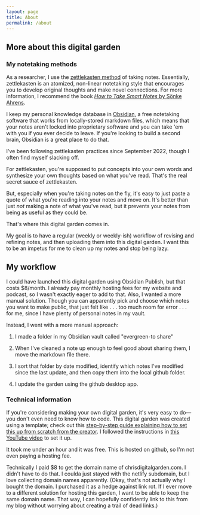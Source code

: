```yaml
---
layout: page
title: About
permalink: /about
---
```




## More about this digital garden

### My notetaking methods
As a researcher, I use the [zettlekasten method](https://en.wikipedia.org/wiki/Zettelkasten) of taking notes. Essentially, zettlekasten is an atomized, non-linear notetaking style that encourages you to develop original thoughts and make novel connections. For more information, I recommend the book [*How to Take Smart Notes* by Sönke Ahrens](https://www.soenkeahrens.de/en/takesmartnotes).

I keep my personal knowledge database in [Obsidian](https://obsidian.md), a free notetaking software that works from locally-stored markdown files, which means that your notes aren't locked into proprietary software and you can take 'em with you if you ever decide to leave. If you're looking to build a second brain, Obsidian is a great place to do that.

I've been following zettlekasten practices since September 2022, though I often find myself slacking off. 

For zettlekasten, you're supposed to put concepts into your own words and synthesize your own thoughts based on what you've read. That's the real secret sauce of zettlekasten.

But, especially when you're taking notes on the fly, it's easy to just paste a quote of what you're reading into your notes and move on. It's better than just *not* making a note of what you've read, but it prevents your notes from being as useful as they could be.

That's where this digital garden comes in. 

My goal is to have a regular (weekly or weekly-ish) workflow of revising and refining notes, and then uploading them into this digital garden. I want this to be an impetus for me to clean up my notes and stop being lazy.

## My workflow
I could have launched this digital garden using Obsidian Publish, but that costs $8/month. I already pay monthly hosting fees for my website and podcast, so I wasn't exactly eager to add to that. Also, I wanted a more manual solution. Though you can apparently pick and choose which notes you want to make public, that just felt like . . . too much room for error . . . for me, since I have plenty of personal notes in my vault.

Instead, I went with a more manual approach:

1) I made a folder in my Obsidian vault called "evergreen-to share"

2) When I've cleaned a note up enough to feel good about sharing them, I move the markdown file there.

3) I sort that folder by date modified, identify which notes I've modified since the last update, and then copy them into the local github folder.

4) I update the garden using the github desktop app.

### Technical information
If you're considering making your own digital garden, it's very easy to do—you don't even need to know how to code. This digital garden was created using a template; check out this [step-by-step guide explaining how to set this up from scratch from the creator](https://maximevaillancourt.com/blog/setting-up-your-own-digital-garden-with-jekyll). I followed the instructions in [this YouTube video](https://www.youtube.com/watch?v=kg-9n_A4Tf0) to set it up. 

It took me under an hour and it was free. This is hosted on github, so I'm not even paying a hosting fee. 

Technically I paid $8 to get the domain name of chrisdigitalgarden.com. I didn't have to do that. I coulda just stayed with the netlify subdomain, but I love collecting domain names apparently. (Okay, that's not actually why I bought the domain. I purchased it as a hedge against link rot. If I ever move to a different solution for hosting this garden, I want to be able to keep the same domain name. That way, I can hopefully confidently link to this from my blog without worrying about creating a trail of dead links.)